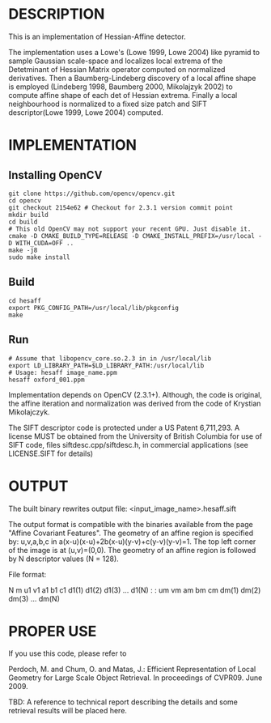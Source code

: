 # DESCRIPTION

This is an implementation of Hessian-Affine detector. 

The implementation uses a Lowe's (Lowe 1999, Lowe 2004) like pyramid
to sample Gaussian scale-space and localizes local extrema of the
Detetminant of Hessian Matrix operator computed on normalized
derivatives. Then a Baumberg-Lindeberg discovery of a local affine
shape is employed (Lindeberg 1998, Baumberg 2000, Mikolajzyk 2002) to
compute affine shape of each det of Hessian extrema. Finally a local
neighbourhood is normalized to a fixed size patch and SIFT
descriptor(Lowe 1999, Lowe 2004) computed.


# IMPLEMENTATION

## Installing OpenCV
```
git clone https://github.com/opencv/opencv.git
cd opencv
git checkout 2154e62 # Checkout for 2.3.1 version commit point
mkdir build
cd build
# This old OpenCV may not support your recent GPU. Just disable it.
cmake -D CMAKE_BUILD_TYPE=RELEASE -D CMAKE_INSTALL_PREFIX=/usr/local -D WITH_CUDA=OFF ..
make -j8
sudo make install
```

## Build

```
cd hesaff
export PKG_CONFIG_PATH=/usr/local/lib/pkgconfig
make
```

## Run

```
# Assume that libopencv_core.so.2.3 in in /usr/local/lib
export LD_LIBRARY_PATH=$LD_LIBRARY_PATH:/usr/local/lib
# Usage: hesaff image_name.ppm
hesaff oxford_001.ppm
```

Implementation depends on OpenCV (2.3.1+). Although, the code is
original, the affine iteration and normalization was derived from the
code of Krystian Mikolajczyk.

The SIFT descriptor code is protected under a US Patent 6,711,293. A
license MUST be obtained from the University of British Columbia for
use of SIFT code, files siftdesc.cpp/siftdesc.h, in commercial
applications (see LICENSE.SIFT for details)


# OUTPUT

The built binary rewrites output file: <input_image_name>.hesaff.sift

The output format is compatible with the binaries available from the
page "Affine Covariant Features". The geometry of an affine region is
specified by: u,v,a,b,c in a(x-u)(x-u)+2b(x-u)(y-v)+c(y-v)(y-v)=1. The
top left corner of the image is at (u,v)=(0,0). The geometry of an
affine region is followed by N descriptor values (N = 128).  

File format:

N
m
u1 v1 a1 b1 c1 d1(1) d1(2) d1(3) ... d1(N)
      :
      :
um vm am bm cm dm(1) dm(2) dm(3) ... dm(N)


# PROPER USE

If you use this code, please refer to

Perdoch, M. and Chum, O. and Matas, J.: Efficient Representation of
Local Geometry for Large Scale Object Retrieval. In proceedings of
CVPR09. June 2009.

TBD: A reference to technical report describing the details and some
retrieval results will be placed here.
